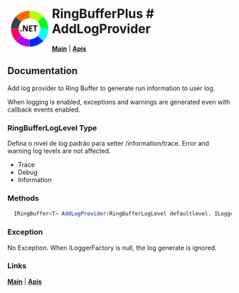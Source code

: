 # <img align="left" width="100" height="100" src="./images/icon.png"> RingBufferPlus #  AddLogProvider

[**Main**](index.md#help) | 
[**Apis**](index.md#apis) 

## Documentation
Add log provider to Ring Buffer to generate run information to user log.

When logging is enabled, exceptions and warnings are generated even with callback events enabled.

### RingBufferLogLevel Type

Defina o nível de log padrão para setter /information/trace. Error and warning log levels are not affected.

- Trace
- Debug
- Information

### Methods

```csharp
  IRingBuffer<T> AddLogProvider(RingBufferLogLevel defaultlevel, ILoggerFactory value)
```

### Exception

No Exception. When ILoggerFactory is null, the log generate is ignored.

### Links
[**Main**](index.md#help) | 
[**Apis**](index.md#apis)
